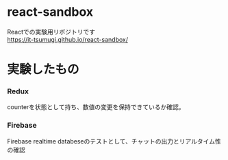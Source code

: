 # react-sandbox
Reactでの実験用リポジトリです  
https://it-tsumugi.github.io/react-sandbox/ 


# 実験したもの
### Redux
counterを状態として持ち、数値の変更を保持できているか確認。

### Firebase
Firebase realtime databeseのテストとして、チャットの出力とリアルタイム性の確認
